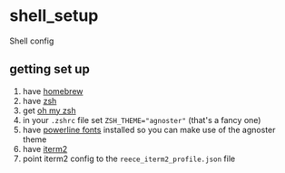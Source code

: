 # shell_setup
Shell config

## getting set up
1. have [homebrew](https://brew.sh/)
2. have [zsh](https://github.com/robbyrussell/oh-my-zsh/wiki/Installing-ZSH)
3. get [oh my zsh](https://github.com/robbyrussell/oh-my-zsh)
4. in your `.zshrc` file set `ZSH_THEME="agnoster"` (that's a fancy one)
5. have [powerline fonts](https://github.com/powerline/fonts) installed so you can make use of the agnoster theme
6. have [iterm2](https://www.iterm2.com/)
7. point iterm2 config to the `reece_iterm2_profile.json` file
